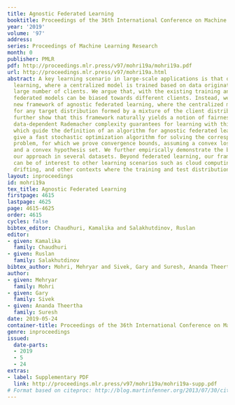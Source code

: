 ```yaml
---
title: Agnostic Federated Learning
booktitle: Proceedings of the 36th International Conference on Machine Learning
year: '2019'
volume: '97'
address: 
series: Proceedings of Machine Learning Research
month: 0
publisher: PMLR
pdf: http://proceedings.mlr.press/v97/mohri19a/mohri19a.pdf
url: http://proceedings.mlr.press/v97/mohri19a.html
abstract: A key learning scenario in large-scale applications is that of federated
  learning, where a centralized model is trained based on data originating from a
  large number of clients. We argue that, with the existing training and inference,
  federated models can be biased towards different clients. Instead, we propose a
  new framework of agnostic federated learning, where the centralized model is optimized
  for any target distribution formed by a mixture of the client distributions. We
  further show that this framework naturally yields a notion of fairness. We present
  data-dependent Rademacher complexity guarantees for learning with this objective,
  which guide the definition of an algorithm for agnostic federated learning. We also
  give a fast stochastic optimization algorithm for solving the corresponding optimization
  problem, for which we prove convergence bounds, assuming a convex loss function
  and a convex hypothesis set. We further empirically demonstrate the benefits of
  our approach in several datasets. Beyond federated learning, our framework and algorithm
  can be of interest to other learning scenarios such as cloud computing, domain adaptation,
  drifting, and other contexts where the training and test distributions do not coincide.
layout: inproceedings
id: mohri19a
tex_title: Agnostic Federated Learning
firstpage: 4615
lastpage: 4625
page: 4615-4625
order: 4615
cycles: false
bibtex_editor: Chaudhuri, Kamalika and Salakhutdinov, Ruslan
editor:
- given: Kamalika
  family: Chaudhuri
- given: Ruslan
  family: Salakhutdinov
bibtex_author: Mohri, Mehryar and Sivek, Gary and Suresh, Ananda Theertha
author:
- given: Mehryar
  family: Mohri
- given: Gary
  family: Sivek
- given: Ananda Theertha
  family: Suresh
date: 2019-05-24
container-title: Proceedings of the 36th International Conference on Machine Learning
genre: inproceedings
issued:
  date-parts:
  - 2019
  - 5
  - 24
extras:
- label: Supplementary PDF
  link: http://proceedings.mlr.press/v97/mohri19a/mohri19a-supp.pdf
# Format based on citeproc: http://blog.martinfenner.org/2013/07/30/citeproc-yaml-for-bibliographies/
---
```

